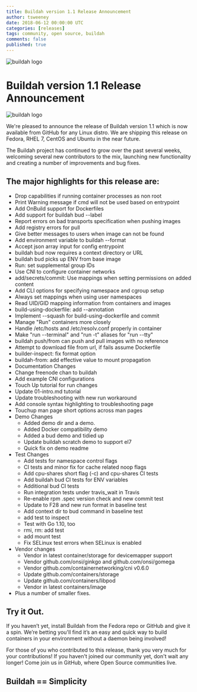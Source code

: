 ```yaml
---
title: Buildah version 1.1 Release Announcement
author: tsweeney
date: 2018-06-12 00:00:00 UTC
categories: [releases]
tags: community, open source, buildah
comments: false
published: true
---
```

![buildah logo](https://buildah.io/images/buildah.png)

# Buildah version 1.1 Release Announcement

![buildah logo](https://cdn.rawgit.com/containers/buildah/master/logos/buildah-logo_large.png)

We're pleased to announce the release of Buildah version 1.1 which is now available from GitHub for any Linux distro.  We are shipping this release on Fedora, RHEL 7, CentOS and Ubuntu in the near future.

The Buildah project has continued to grow over the past several weeks, welcoming several new contributors to the mix, launching new functionality and creating a number of improvements and bug fixes.  

<!--readmore-->

## The major highlights for this release are:

 * Drop capabilities if running container processes as non root
 * Print Warning message if cmd will not be used based on entrypoint
 * Add OnBuild support for Dockerfiles
 * Add support for buildah bud --label
 * Report errors on bad transports specification when pushing images
 * Add registry errors for pull
 * Give better messages to users when image can not be found
 * Add environment variable to buildah --format
 * Accept json array input for config entrypoint
 * buildah bud now requires a context directory or URL
 * buildah bud picks up ENV from base image
 * Run: set supplemental group IDs
 * Use CNI to configure container networks
 * add/secrets/commit: Use mappings when setting permissions on added content
 * Add CLI options for specifying namespace and cgroup setup
 * Always set mappings when using user namespaces
 * Read UID/GID mapping information from containers and images
 * build-using-dockerfile: add --annotation
 * Implement --squash for build-using-dockerfile and commit
 * Manage "Run" containers more closely
 * Handle /etc/hosts and /etc/resolv.conf properly in container
 * Make "run --terminal" and "run -t" aliases for "run --tty"
 * buildah push/from can push and pull images with no reference
 * Attempt to download file from url, if fails assume Dockerfile
 * builder-inspect: fix format option
 * buildah-from: add effective value to mount propagation
 * Documentation Changes
 * Change freenode chan to buildah
 * Add example CNI configurations
 * Touch Up tutorial for run changes
 * Update 01-intro.md tutorial
 * Update troubleshooting with new run workaround
 * Add console syntax highlighting to troubleshooting page
 * Touchup man page short options across man pages
 * Demo Changes
   * Added demo dir and a demo.
   * Added Docker compatibility demo 
   * Added a bud demo and tidied up
   * Update buildah scratch demo to support el7
   * Quick fix on demo readme
 * Test Changes
   * Add tests for namespace control flags
   * CI tests and minor fix for cache related noop flags
   * Add cpu-shares short flag (-c) and cpu-shares CI tests
   * Add buildah bud CI tests for ENV variables
   * Additional bud CI tests
   * Run integration tests under travis_wait in Travis
   * Re-enable rpm .spec version check and new commit test
   * Update to F28 and new run format in baseline test
   * Add context dir to bud command in baseline test
   * add test to inspect
   * Test with Go 1.10, too
   * rmi, rm: add test
   * add mount test
   * Fix SELinux test errors when SELinux is enabled
 * Vendor changes
   * Vendor in latest container/storage for devicemapper support
   * Vendor github.com/onsi/ginkgo and github.com/onsi/gomega
   * Vendor github.com/containernetworking/cni v0.6.0
   * Update github.com/containers/storage
   * Update github.com/containers/libpod
   * Vendor in latest containers/image
 * Plus a number of smaller fixes.
 
## Try it Out.

If you haven’t yet, install Buildah from the Fedora repo or GitHub and give it a spin.  We’re betting you'll find it’s an easy and quick way to build containers in your environment without a daemon being involved!

For those of you who contributed to this release, thank you very much for your contributions!  If you haven't joined our community yet, don't wait any longer!  Come join us in GitHub, where Open Source communities live.

## Buildah == Simplicity
